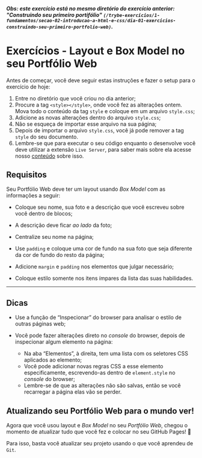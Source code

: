 ##### Obs: este exercício está no mesmo diretório do exercício anterior: "Construindo seu primeiro portifólio" `(/trybe-exercicios/1-fundamentos/secao-02-introducao-a-html-e-css/dia-01-exercicios-construindo-seu-primeiro-portfolio-web)`.

# Exercícios - Layout e Box Model no seu Portfólio Web

Antes de começar, você deve seguir estas instruções e fazer o setup para o exercício de hoje:

1.  Entre no diretório que você criou no dia anterior;
2.  Procure a tag  `<style></style>`, onde você fez as alterações ontem. Mova todo o conteúdo da tag  `style`  e coloque em um arquivo  `style.css`;
3.  Adicione as novas alterações dentro do arquivo  `style.css`;
4.  Não se esqueça de importar esse arquivo na sua página;
5.  Depois de importar o arquivo  `style.css`, você já pode remover a tag  `style`  do seu documento.
6.  Lembre-se que para executar o seu código enquanto o desenvolve você deve utilizar a extensão  `Live Server`, para saber mais sobre ela acesse nosso  [conteúdo](https://app.betrybe.com/learn/course/5e938f69-6e32-43b3-9685-c936530fd326/module/f04cdb21-382e-4588-8950-3b1a29afd2dd/section/fd34d5dd-9fea-4ff6-bc78-a84b89dda27b/lesson/659bc806-db35-4795-909a-737a069127e3)  sobre isso.

## Requisitos

Seu Portfólio Web deve ter um layout usando  _Box Model_  com as informações a seguir:

-   Coloque seu nome, sua foto e a descrição que você escreveu sobre você dentro de blocos;
    
-   A descrição deve ficar  _ao lado_  da foto;
    
-   Centralize seu nome na página;
    
-   Use  `padding`  e coloque uma cor de fundo na sua foto que seja diferente da cor de fundo do resto da página;
    
-   Adicione  `margin`  e  `padding`  nos elementos que julgar necessário;
    
-   Coloque estilo somente nos itens ímpares da lista das suas habilidades.
    

----------

## Dicas

-   Use a função de “Inspecionar” do browser para analisar o estilo de outras páginas web;
    
-   Você pode fazer alterações direto no  _console_  do browser, depois de inspecionar algum elemento na página:
    
    -   Na aba “Elementos”, à direita, tem uma lista com os seletores CSS aplicados ao elemento;
    -   Você pode adicionar novas regras CSS a esse elemento especificamente, escrevendo-as dentro de  `element.style`  no  _console_  do browser;
    -   Lembre-se de que as alterações não são salvas, então se você recarregar a página elas vão se perder.

## Atualizando seu Portfólio Web para o mundo ver!

Agora que você usou layout e  _Box Model_  no seu  _Portfólio Web_, chegou o momento de atualizar tudo que você fez e colocar no seu GitHub Pages! 🎉

Para isso, basta você atualizar seu projeto usando o que você aprendeu de  `Git`.